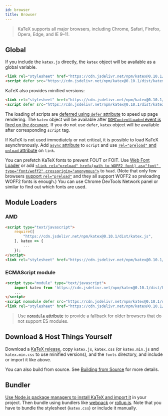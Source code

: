 ```yaml
---
id: browser
title: Browser
---
```

> KaTeX supports all major browsers, including Chrome, Safari, Firefox, Opera, Edge, and IE 9–11.

## Global
If you include the `katex.js` directly, the `katex` object will be available as
a global variable.

```html
<link rel="stylesheet" href="https://cdn.jsdelivr.net/npm/katex@0.10.1/dist/katex.css" integrity="sha384-b/NoaeRXkMxyKcrDw2KtVtYKkVg3dA0rTRgLoV7W2df3MzeR1eHLTi+l4//4fMwk" crossorigin="anonymous">
<script defer src="https://cdn.jsdelivr.net/npm/katex@0.10.1/dist/katex.js" integrity="sha384-ern5NCRqs6nJ/a4Ik0nB9hnKVH5HwV2XRUYdQl09OB/vvd1Lmmqbg1Mh+mYUclXx" crossorigin="anonymous"></script>
```

KaTeX also provides minified versions:

```html
<link rel="stylesheet" href="https://cdn.jsdelivr.net/npm/katex@0.10.1/dist/katex.min.css" integrity="sha384-dbVIfZGuN1Yq7/1Ocstc1lUEm+AT+/rCkibIcC/OmWo5f0EA48Vf8CytHzGrSwbQ" crossorigin="anonymous">
<script defer src="https://cdn.jsdelivr.net/npm/katex@0.10.1/dist/katex.min.js" integrity="sha384-2BKqo+exmr9su6dir+qCw08N2ZKRucY4PrGQPPWU1A7FtlCGjmEGFqXCv5nyM5Ij" crossorigin="anonymous"></script>
```

The loading of scripts are [deferred using `defer` attribute](https://developer.mozilla.org/en/HTML/Element/script#Attributes)
to speed up page rendering. The `katex` object will be available after
[`DOMContentLoaded` event is fired on the `document`](https://developer.mozilla.org/ko/docs/Web/Reference/Events/DOMContentLoaded).
If you do not use `defer`, `katex` object will be available after corresponding
`script` tag.

If KaTeX is not used immediately or not critical, it is possible to load KaTeX
asynchronously. Add [`async` attribute](https://developer.mozilla.org/en/HTML/Element/script#Attributes)
to `script` and use [`rel="preload"` and `onload` attribute](https://github.com/filamentgroup/loadCSS)
on `link`.

You can prefetch KaTeX fonts to prevent FOUT or FOIT. Use [Web Font Loader](https://github.com/typekit/webfontloader)
or add [`<link rel="preload" href=(path to WOFF2 font) as="font" type="font/woff2" crossorigin="anonymous">`](https://developer.mozilla.org/en-US/docs/Web/HTML/Preloading_content)
to `head`. (Note that only few browsers [support `rel="preload"`](https://caniuse.com/#feat=link-rel-preload)
and they all support WOFF2 so preloading WOFF2 fonts is enough.) You can use
Chrome DevTools Network panel or similar to find out which fonts are used.

## Module Loaders
### AMD
```html
<script type="text/javascript">
    require([
        "https://cdn.jsdelivr.net/npm/katex@0.10.1/dist/katex.js",
    ], katex => {
        ...
    });
</script>
<link rel="stylesheet" href="https://cdn.jsdelivr.net/npm/katex@0.10.1/dist/katex.css" integrity="sha384-b/NoaeRXkMxyKcrDw2KtVtYKkVg3dA0rTRgLoV7W2df3MzeR1eHLTi+l4//4fMwk" crossorigin="anonymous">
```

### ECMAScript module
```html
<script type="module" type="text/javascript">
    import katex from 'https://cdn.jsdelivr.net/npm/katex@0.10.1/dist/katex.mjs';
    ...
</script>
<script nomodule defer src="https://cdn.jsdelivr.net/npm/katex@0.10.1/dist/katex.js" integrity="sha384-ern5NCRqs6nJ/a4Ik0nB9hnKVH5HwV2XRUYdQl09OB/vvd1Lmmqbg1Mh+mYUclXx" crossorigin="anonymous"></script>
<link rel="stylesheet" href="https://cdn.jsdelivr.net/npm/katex@0.10.1/dist/katex.css" integrity="sha384-b/NoaeRXkMxyKcrDw2KtVtYKkVg3dA0rTRgLoV7W2df3MzeR1eHLTi+l4//4fMwk" crossorigin="anonymous">
```

> Use [`nomodule` attribute](https://developer.mozilla.org/en/HTML/Element/script#Attributes)
to provide a fallback for older browsers that do not support ES modules.

## Download & Host Things Yourself
Download a [KaTeX release](https://github.com/KaTeX/KaTeX/releases),
copy `katex.js`, `katex.css`
(or `katex.min.js` and `katex.min.css` to use minified versions),
and the `fonts` directory, and include or import it like above.

You can also build from source. See [Building from Source](node.md#building-from-source)
for more details.

## Bundler
[Use Node.js package managers to install KaTeX and import it](node.md) in your
project. Then bundle using bundlers like [webpack](https://webpack.js.org/) or
[rollup.js](https://rollupjs.org/). Note that you have to bundle the stylesheet
(`katex.css`) or include it manually.
